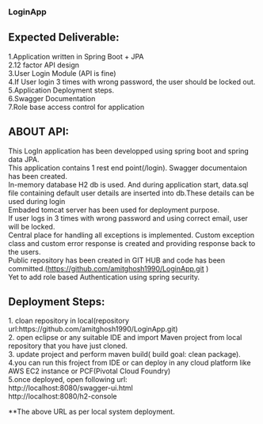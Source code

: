 <html>
<body>
<h3>LoginApp</h3>

<h2><b>Expected Deliverable:</b></h2>

1.Application written in Spring Boot + JPA<br>
2.12 factor API design<br>
3.User Login Module (API is fine)<br>
4.If User login 3 times with wrong password, the user should be locked out.<br>
5.Application Deployment steps.<br>
6.Swagger Documentation<br>
7.Role base access control for application<br>

<h2><b>ABOUT API:</b></h2>

This LogIn application has been developped using spring boot and spring data JPA.<br>
This application contains 1 rest end point(/login). Swagger documentaion has been created.<br>
In-memory database H2 db is used. And during application start, data.sql file containing default user details are inserted into db.These details can be used during login<br>
Embaded tomcat server has been used for deployment purpose.<br>
If user logs in 3 times with wrong password and using correct email, user will be locked.<br>
Central place for handling all exceptions is implemented. Custom exception class and custom error response is created and providing response back to the users.<br>
Public repository has been created in GIT HUB and code has been committed.(https://github.com/amitghosh1990/LoginApp.git )<br>
Yet to add role based Authentication using spring security.<br>

<h2><b>Deployment Steps:</b></h2>
1. cloan repository in local(repository url:https://github.com/amitghosh1990/LoginApp.git)<br>
2. open eclipse or any suitable IDE and import Maven project from local repository that you have just cloned.<br>
3. update project and perform maven build( build goal: clean package).<br>
4.you can run this froject from IDE or can deploy in any cloud platform like AWS EC2 instance or PCF(Pivotal Cloud Foundry)<br>
5.once deployed, open following url:<br>
http://localhost:8080/swagger-ui.html<br>
http://localhost:8080/h2-console<br>

**The above URL as per local system deployment.
</body>
</html>



